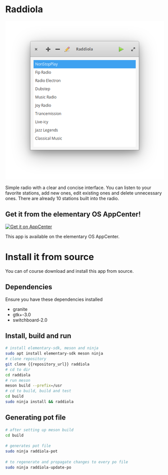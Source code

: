 # Raddiola 

![screenshot.png](/data/screenshot.png)

Simple radio with a clear and concise interface. You can listen to your favorite stations, add new ones, edit existing ones and delete unnecessary ones. There are already 10 stations built into the radio.

## Get it from the elementary OS AppCenter!

[![Get it on AppCenter](https://appcenter.elementary.io/badge.svg)](https://appcenter.elementary.io/raddiola)

This app is available on the elementary OS AppCenter.

# Install it from source

You can of course download and install this app from source.

## Dependencies

Ensure you have these dependencies installed

* granite
* gtk+-3.0
* switchboard-2.0

## Install, build and run

```bash
# install elementary-sdk, meson and ninja 
sudo apt install elementary-sdk meson ninja
# clone repository
git clone {{repository_url}} raddiola
# cd to dir
cd raddiola
# run meson
meson build --prefix=/usr
# cd to build, build and test
cd build
sudo ninja install && raddiola
```

## Generating pot file

```bash
# after setting up meson build
cd build

# generates pot file
sudo ninja raddiola-pot

# to regenerate and propagate changes to every po file
sudo ninja raddiola-update-po
```
